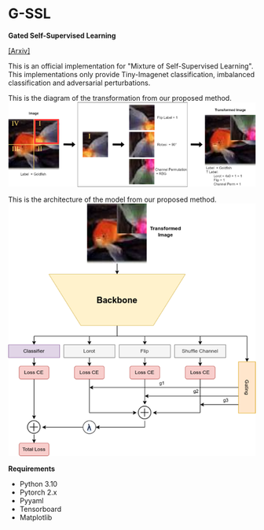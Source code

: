 # G-SSL
**Gated Self-Supervised Learning**

[[Arxiv]]()

This is an official implementation for "Mixture of Self-Supervised Learning". This implementations only provide Tiny-Imagenet classification, imbalanced classification and adversarial perturbations.

This is the diagram of the transformation from our proposed method. 
![Transformation](/imgs/transformations.png)

This is the architecture of the model from our proposed method.
![architecture](/imgs/gating-network.png)


**Requirements**
- Python 3.10
- Pytorch 2.x
- Pyyaml
- Tensorboard
- Matplotlib
